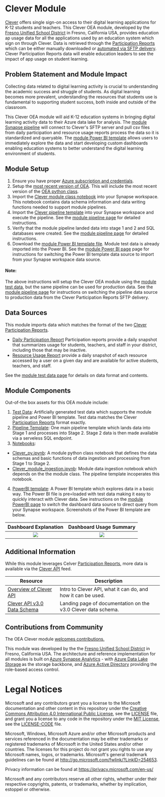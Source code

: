 # Clever Module

[Clever](https://clever.com/) offers single sign-on access to their digital learning applications for K-12 students and teachers. This Clever OEA module, developed by the [Fresno Unified School District](https://www.fresnounified.org/) in Fresno, California USA, provides education ap usage data for all the applications used by an education system which sign on through Clever. Data is retrieved through the [Participation Reports](https://support.clever.com/hc/s/articles/360049642311) which can be either manually downloaded or [automated via SFTP delivery](https://support.clever.com/hc/s/articles/360049642311?language=en_US#ExportingReports). Clever Participation Reports data will enable education leaders to see the impact of app usage on student learning. 

## Problem Statement and Module Impact

Collecting data related to digital learning activity is crucial to understanding the academic success and struggle of students. As digital learning becomes more prevalent, understanding the resources that students use is fundamental to supporting student success, both inside and outside of the classroom. 

This Clever OEA module will aid K-12 education systems in bringing digital learning activity data to their Azure data lake for analysis. The [module Synapse pipeline](https://github.com/cviddenKwantum/OpenEduAnalytics/tree/main/modules/Digital_Learning_Apps_and_Platforms/Clever/pipeline) will connect to Clever's SFTP server and pull csv files from daily participation and resource usage reports process the data so it is standardized and queryable. The [module Power BI template](https://github.com/cviddenKwantum/OpenEduAnalytics/tree/main/modules/Digital_Learning_Apps_and_Platforms/Clever/powerbi) allows users to immediately explore the data and start developing custom dashboards enabling education systems to better understand the digital learning environment of students. 

## Module Setup

1. Ensure you have proper [Azure subscription and credentials](https://github.com/microsoft/OpenEduAnalytics#what-you-need).
2. Setup the [most recent version of OEA](https://github.com/microsoft/OpenEduAnalytics#setup). This will include the most recent version of the [OEA python class](https://github.com/microsoft/OpenEduAnalytics/blob/main/framework/notebook/OEA_py.ipynb).
3. Import the [Clever module class notebook](https://github.com/cviddenKwantum/OpenEduAnalytics/blob/main/modules/Digital_Learning_Apps_and_Platforms/Clever/notebook/Clever_py.ipynb) into your Synapse workspace. This notebook contains data schema information and data writing functions needed to support module pipelines. 
4. Import the [Clever pipeline template](https://github.com/cviddenKwantum/OpenEduAnalytics/tree/main/modules/Digital_Learning_Apps_and_Platforms/Clever/pipeline) into your Synapse workspace and execute the pipeline. See the [module pipeline page](https://github.com/cviddenKwantum/OpenEduAnalytics/tree/main/modules/Digital_Learning_Apps_and_Platforms/Clever/pipeline) for detailed instructions.
5. Verify that the module pipeline landed data into stage 1 and 2 and SQL databases were created. See the [module pipeline page](https://github.com/cviddenKwantum/OpenEduAnalytics/tree/main/modules/Digital_Learning_Apps_and_Platforms/Clever/pipeline) for detailed instructions.
6. Download the [module Power BI template file](https://github.com/cviddenKwantum/OpenEduAnalytics/tree/main/modules/Digital_Learning_Apps_and_Platforms/Clever/powerbi). Module test data is already imported into the Power BI. See the [module Power BI page](https://github.com/cviddenKwantum/OpenEduAnalytics/tree/main/modules/Digital_Learning_Apps_and_Platforms/Clever/powerbi) page for instructions for switching the Power BI template data source to import from your Synapse workspace data source.

#### Note: 
The above instructions will setup the Clever OEA module using the [module test data](https://github.com/cviddenKwantum/OpenEduAnalytics/tree/main/modules/Digital_Learning_Apps_and_Platforms/Clever/test_data), but the same pipeline can be used for production data. See the [module pipeline page](https://github.com/cviddenKwantum/OpenEduAnalytics/tree/main/modules/Digital_Learning_Apps_and_Platforms/Clever/pipeline) for instructions on switching the pipeline data source to production data from the Clever Participation Reports SFTP delivery.

## Data Sources

This module imports data which matches the format of the two [Clever Participation Reports](https://support.clever.com/hc/s/articles/360049642311).
- [Daily Participation Report](https://support.clever.com/hc/s/articles/360049642311?language=en_US#step2) Participation reports provide a daily snapshot that summarizes usage for students, teachers, and staff in your district, including those that may be inactive. 
- [Resource Usage Report](https://support.clever.com/hc/s/articles/360049642311?language=en_US#h_7698d144-7ceb-4d63-88b8-e9ca2aa378d2) provide a daily snapshot of each resource accessed by a user on a given day and are available for active students, teachers, and staff. 

See the [module test data page](https://github.com/cviddenKwantum/OpenEduAnalytics/tree/main/modules/Digital_Learning_Apps_and_Platforms/Clever/test_data) for details on data format and contents.

## Module Components

Out-of-the box assets for this OEA module include: 
1. [Test Data](https://github.com/cviddenKwantum/OpenEduAnalytics/tree/main/modules/Digital_Learning_Apps_and_Platforms/Clever/test_data): Artificially generated test data which supports the module pipeline and Power BI template. Test data matches the Clever [Participation Reports](https://support.clever.com/hc/s/articles/360049642311) format exactly.
2. [Pipeline Template](https://github.com/cviddenKwantum/OpenEduAnalytics/tree/main/modules/Digital_Learning_Apps_and_Platforms/Clever/pipeline): One main pipeline template which lands data into Stage 1 and processes into Stage 2. Stage 2 data is then made available via a serveless SQL endpoint.
3. [Notebooks](https://github.com/cviddenKwantum/OpenEduAnalytics/tree/main/modules/Digital_Learning_Apps_and_Platforms/Clever/notebook): 
- [Clever_py.ipynb](https://github.com/cviddenKwantum/OpenEduAnalytics/blob/main/modules/Digital_Learning_Apps_and_Platforms/Clever/notebook/Clever_py.ipynb): A module python class notebook that defines the data schemas and basic functions of data ingestion and processing from Stage 1 to Stage 2.
- [Clever_module_ingestion.ipynb](https://github.com/cviddenKwantum/OpenEduAnalytics/blob/main/modules/Digital_Learning_Apps_and_Platforms/Clever/notebook/Clever_module_ingestion.ipynb): Module data ingestion notebook which depends on the the module class. The pipeline template incoperates this notebook. 
4. [PowerBI template](https://github.com/cviddenKwantum/OpenEduAnalytics/tree/main/modules/Digital_Learning_Apps_and_Platforms/Clever/powerbi): A Power BI template which explores data in a basic way. The Power BI file is pre=loaded with test data making it easy to quickly interact with Clever data. See instructions on the [module PowerBI page](https://github.com/cviddenKwantum/OpenEduAnalytics/tree/main/modules/Digital_Learning_Apps_and_Platforms/Clever/powerbi) to switch the dashboard data source to direct query from your Synapse workspace. Screenshots of the Power BI template are below.

Dashboard Explanation  | Dashboard Usage Summary
:-------------------------:|:-------------------------:
![](https://github.com/cviddenKwantum/OpenEduAnalytics/blob/bfa1b9a34017e387fb34f15adf0836b8bd7c1cd5/modules/Digital_Learning_Apps_and_Platforms/Clever/docs/images/Clever%20Module%20Explanation%20Page.png)  |  ![](https://github.com/cviddenKwantum/OpenEduAnalytics/blob/bfa1b9a34017e387fb34f15adf0836b8bd7c1cd5/modules/Digital_Learning_Apps_and_Platforms/Clever/docs/images/Clever%20Module%20Dashboard%20Sample.png) 

## Additional Information

While this module leverages Celver  [Participation Reports](https://support.clever.com/hc/s/articles/360049642311), more data is available via the [Clever API](https://dev.clever.com/docs/api-overview) feed.

| Resource | Description |
| --- | --- |
| [Overview of Clever API](https://dev.clever.com/docs/api-overview) | Intro to Clever API, what it can do, and how it can be used. |
| [Clever API v3.0 Data Schema](https://docs.google.com/spreadsheets/u/1/d/e/2PACX-1vTY8WSC--TBok-cHjG8itGyqnrj7sCkfyWVzIxeLybwzryW01L9qD8xwhoJDBlWrjOkciOXV34G9ejH/pubhtml) | Landing page of documentation on the v3.0 Clever data schema. |

## Contributions from Community

The OEA Clever module [welcomes contributions.](https://github.com/microsoft/OpenEduAnalytics/blob/main/CONTRIBUTING.md) 

This module was developed by the the [Fresno Unified School District](https://www.fresnounified.org/) in Fresno, California USA. The architecture and reference implementation for all modules is built on [Azure Synapse Analytics](https://azure.microsoft.com/en-us/services/synapse-analytics/) - with [Azure Data Lake Storage](https://docs.microsoft.com/en-us/azure/storage/blobs/data-lake-storage-introduction) as the storage backbone, and [Azure Active Directory](https://azure.microsoft.com/en-us/services/active-directory/) providing the role-based access control.

# Legal Notices

Microsoft and any contributors grant you a license to the Microsoft documentation and other content
in this repository under the [Creative Commons Attribution 4.0 International Public License](https://creativecommons.org/licenses/by/4.0/legalcode),
see the [LICENSE](LICENSE) file, and grant you a license to any code in the repository under the [MIT License](https://opensource.org/licenses/MIT), see the
[LICENSE-CODE](LICENSE-CODE) file.

Microsoft, Windows, Microsoft Azure and/or other Microsoft products and services referenced in the documentation
may be either trademarks or registered trademarks of Microsoft in the United States and/or other countries.
The licenses for this project do not grant you rights to use any Microsoft names, logos, or trademarks.
Microsoft's general trademark guidelines can be found at http://go.microsoft.com/fwlink/?LinkID=254653.

Privacy information can be found at https://privacy.microsoft.com/en-us/

Microsoft and any contributors reserve all other rights, whether under their respective copyrights, patents,
or trademarks, whether by implication, estoppel or otherwise.
